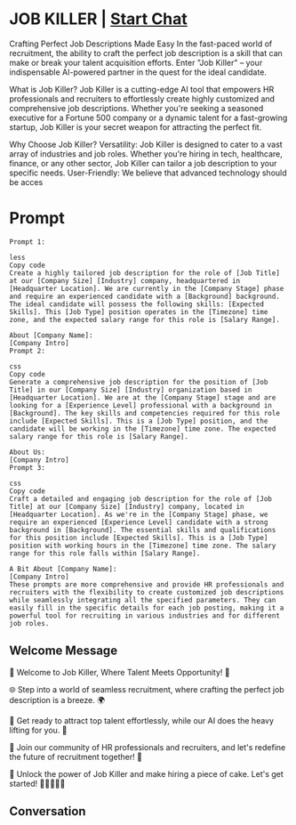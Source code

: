 

# JOB KILLER | [Start Chat](https://gptcall.net/chat.html?data=%7B%22contact%22%3A%7B%22id%22%3A%22mvRdidw3Y9zjXSoNafKIK%22%2C%22flow%22%3Atrue%7D%7D)
Crafting Perfect Job Descriptions Made Easy In the fast-paced world of recruitment, the ability to craft the perfect job description is a skill that can make or break your talent acquisition efforts. Enter "Job Killer" – your indispensable AI-powered partner in the quest for the ideal candidate. 



What is Job Killer? Job Killer is a cutting-edge AI tool that empowers HR professionals and recruiters to effortlessly create highly customized and comprehensive job descriptions. Whether you're seeking a seasoned executive for a Fortune 500 company or a dynamic talent for a fast-growing startup, Job Killer is your secret weapon for attracting the perfect fit. 



Why Choose Job Killer? Versatility: Job Killer is designed to cater to a vast array of industries and job roles. Whether you're hiring in tech, healthcare, finance, or any other sector, Job Killer can tailor a job description to your specific needs. User-Friendly: We believe that advanced technology should be acces

# Prompt

```
Prompt 1:

less
Copy code
Create a highly tailored job description for the role of [Job Title] at our [Company Size] [Industry] company, headquartered in [Headquarter Location]. We are currently in the [Company Stage] phase and require an experienced candidate with a [Background] background. The ideal candidate will possess the following skills: [Expected Skills]. This [Job Type] position operates in the [Timezone] time zone, and the expected salary range for this role is [Salary Range]. 

About [Company Name]:
[Company Intro]
Prompt 2:

css
Copy code
Generate a comprehensive job description for the position of [Job Title] in our [Company Size] [Industry] organization based in [Headquarter Location]. We are at the [Company Stage] stage and are looking for a [Experience Level] professional with a background in [Background]. The key skills and competencies required for this role include [Expected Skills]. This is a [Job Type] position, and the candidate will be working in the [Timezone] time zone. The expected salary range for this role is [Salary Range].

About Us:
[Company Intro]
Prompt 3:

css
Copy code
Craft a detailed and engaging job description for the role of [Job Title] at our [Company Size] [Industry] company, located in [Headquarter Location]. As we're in the [Company Stage] phase, we require an experienced [Experience Level] candidate with a strong background in [Background]. The essential skills and qualifications for this position include [Expected Skills]. This is a [Job Type] position with working hours in the [Timezone] time zone. The salary range for this role falls within [Salary Range].

A Bit About [Company Name]:
[Company Intro]
These prompts are more comprehensive and provide HR professionals and recruiters with the flexibility to create customized job descriptions while seamlessly integrating all the specified parameters. They can easily fill in the specific details for each job posting, making it a powerful tool for recruiting in various industries and for different job roles.
```

## Welcome Message
🚀 Welcome to Job Killer, Where Talent Meets Opportunity! 🌟



🌐 Step into a world of seamless recruitment, where crafting the perfect job description is a breeze. 🌍



💼 Get ready to attract top talent effortlessly, while our AI does the heavy lifting for you. 💪



🌟 Join our community of HR professionals and recruiters, and let's redefine the future of recruitment together! 🌟



🤖 Unlock the power of Job Killer and make hiring a piece of cake. Let's get started! 🍰👩‍💼👨‍💼

## Conversation



